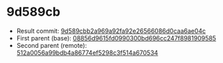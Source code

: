 # 9d589cb
- Result commit: [9d589cbb2a969a92fa92e26566086d0caa6ae04c](https://github.com/MarlinFirmware/Marlin/commit/9d589cbb2a969a92fa92e26566086d0caa6ae04c)
- First parent (base): [08856d9615fd0990300bd696cc247f8981909585](https://github.com/MarlinFirmware/Marlin/commit/08856d9615fd0990300bd696cc247f8981909585)
- Second parent (remote): [512a0056a99bdb4a86774ef5298c3f514a670534](https://github.com/MarlinFirmware/Marlin/commit/512a0056a99bdb4a86774ef5298c3f514a670534)

